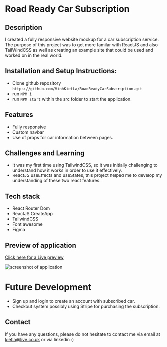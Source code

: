 # Road Ready Car Subscription

## Description

I created a fully responsive website mockup for a car subscription service. The purpose of this project was to get more familar with ReactJS and also TailWindCSS as well as creating an example site that could be used and worked on in the real world.

## Installation and Setup Instructions:

- Clone github repository `https://github.com/VinhKietLa/RoadReadyCarSubscription.git`
- run `NPM i`
- run `NPM start` within the src folder to start the application.

## Features

- Fully responsive
- Custom navbar
- Use of props for car information between pages.

## Challenges and Learning

- It was my first time using TailwindCSS, so it was initially challenging to understand how it works in order to use it effectively.
- ReactJS useEffects and useStates, this project helped me to develop my understanding of these two react features.

## Tech stack

- React Router Dom
- ReactJS CreateApp
- TailwindCSS
- Font awesome
- Figma

## Preview of application
[Click here for a Live preview](https://roadready.vinhkietla.co.uk/)

![screenshot of application](./public/assets/screenshotofsite.png)

# Future Development

- Sign up and login to create an account with subscribed car.
- Checkout system possibly using Stripe for purchasing the subscription.

## Contact

If you have any questions, please do not hesitate to contact me via email at kietla@live.co.uk or via linkedin :)
